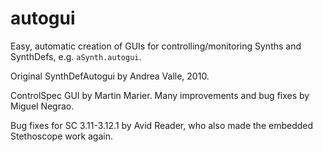 # autogui
Easy, automatic creation of GUIs for controlling/monitoring Synths and SynthDefs, e.g. `aSynth.autogui`.

Original SynthDefAutogui by Andrea Valle, 2010.

ControlSpec GUI by Martin Marier. Many improvements and bug fixes by Miguel Negrao.

Bug fixes for SC 3.11-3.12.1 by Avid Reader, who also made the embedded Stethoscope work again.
